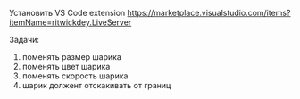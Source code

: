 Установить VS Code extension
https://marketplace.visualstudio.com/items?itemName=ritwickdey.LiveServer

Задачи:

1. поменять размер шарика
2. поменять цвет шарика
3. поменять скорость шарика
4. шарик должент отскакивать от границ
